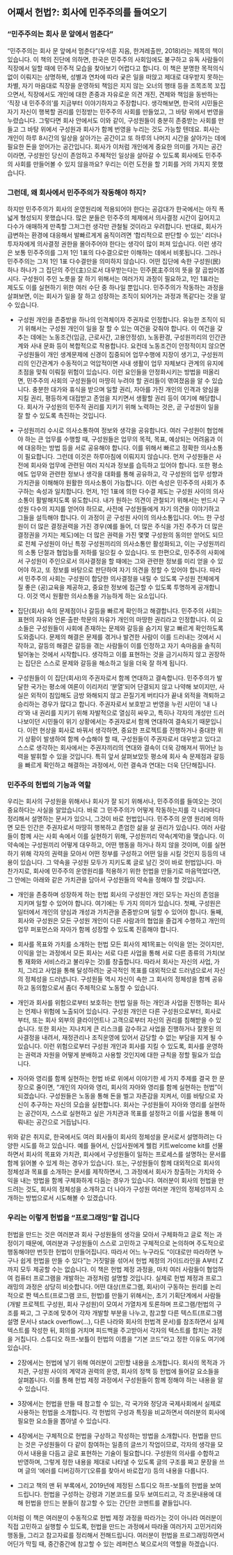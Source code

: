 ## 어째서 헌법?: 회사에 민주주의를 들여오기

### “민주주의는 회사 문 앞에서 멈춘다”
“민주주의는 회사 문 앞에서 멈춘다”(우석훈 지음, 한겨레출판, 2018)라는 제목의 책이 있습니다. 이 책의 진단에 의하면, 한국은 민주주의 사회임에도 불구하고 유독 사람들이 직장에서 일할 때에 민주적 모습을 찾아보기 어렵다고 합니다. 이 책은 분명한 목적의식 없이 이뤄지는 상명하복, 성별과 연차에 따라 궂은 일을 떠앉고 제대로 대우받지 못하는 차별, 자기 마음대로 직장을 운영하되 책임은 지지 않는 오너의 행태 등을 조목조목 꼬집으면서, 직장에서도 개인에 대한 존중과 자유로운 의견 개진, 견제와 책임을 동반하는 ‘직장 내 민주주의’를 지금부터 이야기하자고 주장합니다. 
생각해보면, 한국의 시민들은 자기 자신이 행복할 권리를 인정받는 민주주의 사회를 만들었고, 그 바탕 위에서 번영을 누렸습니다. 그렇다면 회사 안에서도 이와 같이, 구성원들이 충분히 존중받는 사회를 만들고 그 바탕 위에서 구성원과 회사가 함께 번영을 누리는 것도 가능할 텐데요. 회사는 개인이 하루 8시간의 일상을 살아가는 공간이고 또 하루의 나머지 시간을 살아가는 데에 필요한 돈을 얻어가는 공간입니다. 회사가 이처럼 개인에게 중요한 의미를 가지는 공간이라면, 구성원인 당신이 존엄하고 주체적인 일상을 살아갈 수 있도록 회사에도 민주주의 사회를 만들어볼 수 있지 않을까요? 우리는 이런 도전을 할 기회를 거의 가지지 못했습니다. 

### 그런데, 왜 회사에서 민주주의가 작동해야 하지?
하지만 민주주의가 회사의 운영원리에 적용되어야 한다는 공감대가 한국에서는 아직 폭넓게 형성되지 못했습니다. 많은 분들은 민주주의 체제에서 의사결정 시간이 길어지고 다수가 애매하게 만족할 그저그런 생각만 관철될 것이라고 우려합니다. 반대로, 회사가 급변하는 환경에 대응해서 발빠르게게 움직이려면 ‘합리적으로 판단할 수 있는’ 리더나 투자자에게 의사결정 권한을 몰아주어야 한다는 생각이 많이 퍼져 있습니다. 이런 생각은 보통 민주주의를 그저 1인 1표의 다수결으로만 이해하는 데에서 비롯됩니다.
그러나 민주주의는 그저 1인 1표 다수결만을 의미하지 않습니다. 어떤 집단에 속한 구성원(民) 하나 하나가 그 집단의 주인(主)으로서 대우받는다는 민주民主주의의 뜻을 잘 곱씹어봅시다. 구성원이 주인 노릇을 잘 하기 위해서는 여러가지 과정이 필요하고, 1인 1표라는 제도도 이를 실현하기 위한 여러 수단 중 하나일 뿐입니다. 민주주의가 작동하는 과정을 살펴보면, 이는 회사가 일을 잘 하고 성장하는 조직이 되어가는 과정과 똑같다는 것을 알 수 있습니다. 

+ 구성원 개인을 존중받을 하나의 인격체이자 주권자로 인정합니다. 
유능한 조직이 되기 위해서는 구성원 개인이 일을 잘 할 수 있는 여건을 갖춰야 합니다. 이 여건을 갖추는 데에는 노동조건(임금, 근로사간, 고용안정성), 노동환경, 구성원끼리의 인간관계와 사내 문화 등이 복합적으로 작용합니다. 요컨데 노동조건이 안정적이지 않으면 구성원들이 개인 생계문제에 신경이 집중되어 업무수행에 지장이 생기고, 구성원끼리의 인간관계가 수동적이고 억압적이면 사내 생활이 업무 자체보다 관계의 유지에 초점을 맞춰 이뤄질 위험이 있습니다. 이런 요인들을 안정화시키는 방법을 떠올리면, 민주주의 사회의 구성원들이 마땅히 누려야 할 권리들이 엮여졌음을 알 수 있습니다. 충분한 대가와 휴식을 받으며 일할 권리, 자아를 가진 개인의 인격과 양심을 지킬 권리, 평등하게 대접받고 존엄을 지키면서 생활할 권리 등이 여기에 해당합니다. 회사가 구성원의 민주적 권리를 지키기 위해 노력하는 것은, 곧 구성원이 일을 잘 할 수 있도록 촉진하는 것입니다. 

+ 구성원끼리 수시로 의사소통하여 정보와 생각을 공유합니다.
여러 구성원이 협업해야 하는 큰 업무를 수행할 때, 구성원들은 업무의 목적, 목표, 예상되는 어려움과 이에 대응하는 방법 등을 서로 공유해야 합니다. 이를 위해서 빠르고 정확한 의사소통이 필요합니다. 그런데 이것은 하루아침에 이뤄지지 않습니다. 먼저 구성원들은 사전에 회사와 업무에 관련된 여러 지식과 정보를 습득하고 있어야 합니다. 또한 평소에도 업무와 관련한 정보나 생각을 대화를 통해 공유하고, 각 구성원의 업무 성향과 가치관을 이해해야 원활한 의사소통이 가능합니다. 
이런 속성은 민주주의 사회가 추구하는 속성과 일치합니다. 먼저, 1인 1표에 의한 다수결 제도는 구성원 사이의 의사소통이 활발해지도록 유도합니다. 내가 원하는 의견이 관철되기 위해서는 반드시 구성원 다수의 지지를 얻어야 하므로, 사전에 구성원들에게 자기 의견을 이야기하고 그들을 설득해야 합니다. 이 과정이 곧 구성원 사이의 의사소통입니다. 어느 한 구성원이 더 많은 결정권력을 가진 경우(예를 들어, 더 많은 주식을 가진 주주가 더 많은 결정권을 가지는 제도)에는 더 많은 권력을 가진 몇몇 구성원의 동의만 얻어도 되므로 전체 구성원이 아닌 특정 구성원끼리의 의사소통만 활성화되고, 이는 구성원끼리의 소통 단절과 협업능률 저하를 일으킬 수 있습니다. 
또 한편으로, 민주주의 사회에서 구성원이 주인으로서 의사결정을 할 때에는 그와 관련한 정보를 미리 얻을 수 있어야 하고, 또 정보를 바탕으로 판단하여 자기 의견을 정할 수 있어야 합니다. 따라서 민주주의 사회는 구성원이 합당한 의사결정을 내릴 수 있도록 구성원 전체에게 질 좋은 (공)교육을 제공하고, 중요한 정보에 접근할 수 있도록 투명하게 공개합니다. 이것 역시 원활한 의사소통을 가능하게 하는 요소입니다.

+ 집단(회사) 속의 문제점이나 갈등을 빠르게 확인하고 해결합니다.
민주주의 사회는 표현의 자유와 언론·출판·학문의 자유가 개인의 마땅한 권리라고 인정합니다. 이 요소들은 구성원들이 사회에 존재하는 문제와 갈등을 숨기지 말고 빠르게 확인하도록 도와줍니다. 문제의 해결은 문제를 겪거나 발견한 사람이 이를 드러내는 것에서 시작하고, 갈등의 해결은 갈등을 겪는 사람들이 이를 인정하고 자기 속마음을 솔직히 털어놓는 것에서 시작합니다. 생각하고 이를 표현하는 것을 금기시하지 않고 권장하는 집단은 스스로 문제와 갈등을 해소하고 일을 더욱 잘 하게 됩니다.

+ 구성원들이 이 집단(회사)의 주권자로서 함께 연대하고 결속합니다. 
민주주의가 발달한 국가는 평소에 여론이 이리저리 ‘분열’되어 단결되지 않고 나약해 보이지만, 사실은 외적이 침입해도 금방 와해되지 않고 끈질기게 버티다가 끝내 외적을 격퇴하고 승리하는 경우가 많다고 합니다. 주권자로서 보호받고 번영을 누린 시민이 ‘내 나라’와 내 권리를 지키기 위해 자발적으로 열심히 싸우고, 특히나 각자의 개성만 드러나보이던 시민들이 위기 상황에서는 주권자로서 함께 연대하여 결속되기 때문입니다. 이런 현상을 회사로 바꿔서 생각하면, 중요한 프로젝트를 진행하거나 중대한 위기 상황이 발생하여 함께 수습해야 할 때, 구성원들이 주권자로서 대우받고 있다고 스스로 생각하는 회사에서는 주권자끼리의 연대와 결속이 더욱 강해져서 뛰어난 능력을 발휘할 수 있을 것입니다. 특히 앞서 살펴보았듯 평소에 회사 속 문제점과 갈등을 빠르게 확인하고 해결하는 과정에서, 이런 결속과 연대는 더욱 단단해집니다.


### 민주주의 헌법의 기능과 역할
우리는 회사의 구성원을 위해서나 회사가 잘 되기 위해서나, 민주주의를 들여오는 것이 중요하다는 사실을 알았습니다. 바로 그 민주주의가 어떻게 작동하는지를 각 나라마다 정리해서 설명하는 문서가 있으니, 그것이 바로 헌법입니다. 
민주주의 운영 원리에 의하면 모든 인간은 주권자로서 마땅히 행복하고 존엄한 삶을 살 권리가 있습니다. 여러 사람들이 함께 사는 사회 속에서 이를 실현하기 위해, 구성원끼리 약속(계약)을 맺습니다. 이 약속에는 구성원끼리 어떻게 대우하고, 어떤 행동을 하거나 하지 않을 것이며, 이를 실현하기 위해 각자의 권력을 모아서 어떤 정부를 구성하고 어떤 일을 시킬 것인지 등등의 내용이 있습니다. 그 약속을 구성원 모두가 지키도록 글로 남긴 것이 바로 헌법입니다. 마찬가지로, 회사에 민주주의 운영원리를 적용하기 위한 헌법을 만들기로 마음먹었다면, 그 안에는 아래와 같은 가치관을 담아서 구성원들의 약속을 정해야 할 것입니다. 

+ 개인을 존중하며 성장하게 하는 헌법
회사의 구성원인 개인 모두는 자신의 존엄을 지키며 일할 수 있어야 합니다. 여기에는 두 가지 의미가 있습니다. 첫째, 구성원은 일터에서 개인의 양심과 개성과 가치관을 존중받으며 일할 수 있어야 합니다. 둘째, 회사와 구성원은 모든 구성원 개인이 다른 사람과의 협업을 즐겁게 수행하고 개인의 업무 퍼포먼스와 자아가 함께 성장할 수 있도록 진흥해야 합니다. 

+ 회사를 목표와 가치를 소개하는 헌법
모든 회사의 제1목표는 이익을 얻는 것이지만, 이익을 얻는 과정에서 모든 회사는 서로 다른 사업을 통해 서로 다른 종류의 가치(보통 재화와 서비스라고 불리우는 것)를 창출합니다. 따라서 회사는 자신의 사업, 가치, 그리고 사업을 통해 달성하려는 궁극적인 목표를 대외적으로 드러냄으로서 자신의 정체성을 드러냅니다. 구성원들 역시 자신이 속한 그 회사의 정체성을 함께 공유하고 동의함으로서 좀더 주체적으로 노동할 수 있습니다. 

+ 개인과 회사를 위험으로부터 보호하는 헌법
일을 하는 개인과 사업을 진행하는 회사는 언제나 위험에 노출되어 있습니다. 구성원 개인은 다른 구성원으로부터, 회사로부터, 또는 회사 외부의 클라이언트나 고객으로부터 자신의 권리를 침해받을 수 있습니다. 또한 회사는 지나치게 큰 리스크를 감수하고 사업을 진행하거나 잘못된 의사결정을 내려서, 재정관리나 조직운영에 있어서 감당할 수 없는 부담을 지게 될 수 있습니다. 이런 위험으로부터 구성원 개인과 회사를 지킬 수 있도록, 회사를 운영하는 권력과 자원을 어떻게 분배하고 사용할 것인지에 대한 규칙을 정할 필요가 있습니다. 

+ 자아와 영리를 함께 실현하는 헌법
바로 위에서 이야기한 세 가지 주제를 결국 한 문장으로 줄이면, “개인의 자아와 영리, 회사의 자아와 영리를 함께 실현하는 헌법”이 되겠습니다. 구성원들은 노동을 통해 돈을 벌고 자존감을 지켜서, 이를 바탕으로 자신이 추구하는 자신의 모습을 실현합니다. 회사는 구성원들이 자아와 영리를 실현하는 공간이자, 스스로 실현하고 싶은 가치관과 목표를 설정하고 이를 사업을 통해 이뤄내는 공간으로 거듭납니다. 

위와 같은 취지로, 한국에서도 여러 회사들이 회사의 정체성을 문서로서 설명하려는 다양한 시도를 하고 있습니다. 예를 들어서, 신입사원에게 웰컴 키트welcome kit를 선물하면서 회사의 목표와 가치관, 회사에서 구성원들이 일하는 프로세스를 설명하는 문서를 함께 읽어볼 수 있게 하는 경우가 있습니다. 또는, 구성원들이 함께 대외적으로 회사의 정체성과 목표를 소개하는 문서를 제작하면서, 그 과정에서 회사가 창출하는 가치와 수익을 내는 방법을 함께 구체화하게 다듬는 경우가 있습니다. 여러분이 회사의 헌법을 만드려는 것도, 회사의 정체성을 소개하고 더 나아가 구성원 여러분 개인의 정체성까지 소개하는 방법으로서 시도해볼 수 있겠습니다. 


### 우리는 이렇게 헌법을 “프로그래밍”할 겁니다
헌법을 만드는 것은 여러분과 회사 구성원들의 생각을 모아서 구체화하고 글로 적는 과정이기 때문에, 여러분과 구성원들이 스스로 고민하고 구체적으로 논의하며 주도적으로 행동해야만 번듯한 헌법이 만들어집니다. 따라서 어느 누구라도 “이대로만 따라하면 누구나 쉽게 헌법을 만들 수 있다”는 거짓말을 섞어서 헌법 제정의 가이드라인을 A부터 Z까지 모두 제공할 수는 없습니다. 
이 책은 헌법 제정 과정을, 마치 여러 사람들이 협업하여 컴퓨터 프로그램을 개발하는 과정처럼 설명할 것입니다. 실제로 헌법 제정과 프로그래밍의 과정은 상당히 비슷합니다. 어떤 대상(프로그램, 회사)이 구동하는 원리를 논리적으로 짠 텍스트(프로그램 코드, 헌법)를 만들기 위해서는, 초기 기획단계에서 사람들(개발 프로젝트 구성원, 회사 구성원)이 모여서 가열차게 토론하며 프로그램/헌법의 구조를 짜고, 그 구조에 맞추어 각자 개발할 부분을 나누고, 참고할 다른 텍스트(프로그램 설명 문서나 stack overflow(...), 다른 나라와 회사의 헌법격 문서)를 참조하면서 실제 텍스트를 작성한 뒤, 회의를 거치며 피드백을 주고받아서 각자의 텍스트를 합치는 과정을 거칩니다. 스튜디오 하프-보틀이 헌법의 이름을 “기본 코드”라고 정한 이유도 여기에 있습니다. 

+ 2장에서는 헌법에 넣기 위해 여러분이 고민할 내용을 소개합니다. 회사의 목적과 가치관, 구성원 사이의 계약과 권력의 운영, 회사의 정책 등 헌법에 들어갈 요소들을 살펴봅니다. 이를 통해 헌법 제정 과정에서 구성원들이 함께 정해야 하는 내용을 알 수 있습니다.

+ 3장에서는 헌법을 만들 때 참고할 수 있는, 각 국가와 정당과 국제사회에서 실제로 사용하는 헌법을 소개합니다. 각 헌법의 구성과 특징을 비교하면서 여러분의 회사에 필요한 요소들을 뽑아낼 수 있습니다.

+ 4장에서는 구체적으로 헌법을 구상하고 작성하는 방법을 소개합니다. 헌법을 만드는 것은 구성원들이 다 같이 참여하는 일종의 글쓰기 작업이므로, 각자의 생각을 모아서 내용을 다듬고 글로 표현하는 기술이 필요합니다. 구성원의 의사를 수합하고 반영하며, 그렇게 정한 내용을 제대로 나타낼 수 있도록 글의 구조를 짜고 문장을 쓰며 글의 ‘에러를 디버깅하기’(오류를 찾아서 바로잡기) 등의 내용을 다룹니다. 

+ 그리고 책의 맨 뒤 부록에서, 2019년에 제정된 스튜디오 하프-보틀의 헌법을 보여드립니다. 헌법을 구성하는 강령과 기본코드를 모두 보여드리고, 각 조문내용에 대해 헌법을 만드는 분들이 참고할 수 있는 간단한 코멘트를 곁들입니다. 

이처럼 이 책은 여러분이 수동적으로 헌법 제정 과정을 따라가는 것이 아니라 여러분이 직접 고민하고 실행할 수 있도록, 헌법을 만드는 과정에서 따라올 여러가지 고민거리와 행동들, 그리고 참고자료를 정리해서 전해드립니다. 여러분이 헌법을 프로그래밍하면서 어딘가 막힐 때, 중간중간에 참고할 수 있는 레퍼런스 북으로서의 역할을 하겠습니다. 